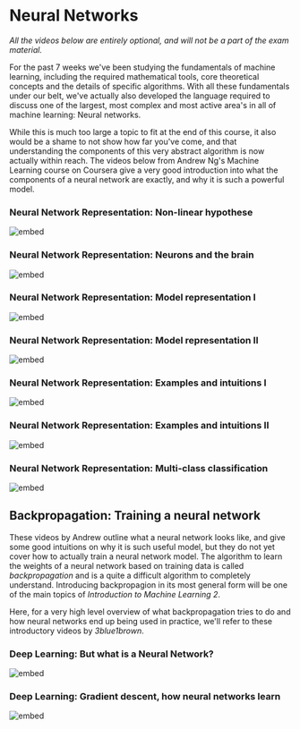 # Neural Networks

*All the videos below are entirely optional, and will not be a part of the exam
material.*

For the past 7 weeks we've been studying the fundamentals of machine learning,
including the required mathematical tools, core theoretical concepts and the
details of specific algorithms. With all these fundamentals under our belt,
we've actually also developed the language required to discuss one of the
largest, most complex and most active area's in all of machine learning: Neural
networks.

While this is much too large a topic to fit at the end of this course, it also
would be a shame to not show how far you've come, and that understanding the
components of this very abstract algorithm is now actually within reach. The
videos below from Andrew Ng's Machine Learning course on Coursera give a very
good introduction into what the components of a neural network are exactly, and
why it is such a powerful model.

### Neural Network Representation: Non-linear hypothese

![embed](https://youtube.com/embed/1ZhtwInuOD0)

### Neural Network Representation: Neurons and the brain

![embed](https://youtube.com/embed/m3U1_Zv4_Ik)

### Neural Network Representation: Model representation I

![embed](https://youtube.com/embed/EVeqrPGfuCY)

### Neural Network Representation: Model representation II

![embed](https://youtube.com/embed/iPNN805konI)

### Neural Network Representation: Examples and intuitions I

![embed](https://youtube.com/embed/0a19YIQgRL4)

### Neural Network Representation: Examples and intuitions II

![embed](https://youtube.com/embed/0i9OhkbfNwE)

### Neural Network Representation: Multi-class classification

![embed](https://youtube.com/embed/gAKQOZ5zIWg)


## Backpropagation: Training a neural network

These videos by Andrew outline what a neural network looks like, and give some
good intuitions on why it is such useful model, but they do not yet cover how
to actually train a neural network model. The algorithm to learn the weights of
a neural network based on training data is called *backpropagation* and is a
quite a difficult algorithm to completely understand. Introducing backpropagion
in its most general form will be one of the main topics of *Introduction to
Machine Learning 2*.

Here, for a very high level overview of what backpropagation tries to do and
how neural networks end up being used in practice, we'll refer to these
introductory videos by *3blue1brown*.

### Deep Learning: But what is a Neural Network?

![embed](https://youtube.com/embed/aircAruvnKk)

### Deep Learning: Gradient descent, how neural networks learn

![embed](https://youtube.com/embed/IHZwWFHWa-w)

